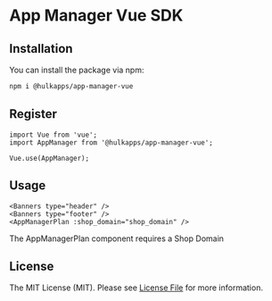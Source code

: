 # App Manager Vue SDK

[//]: # (This is where your description should go. Try and limit it to a paragraph or two, and maybe throw in a mention of what PSRs you support to avoid any confusion with users and contributors.)

## Installation

You can install the package via npm:

```bash
npm i @hulkapps/app-manager-vue
```

## Register

```vue
import Vue from 'vue';
import AppManager from '@hulkapps/app-manager-vue';

Vue.use(AppManager);
```


## Usage

```vue
<Banners type="header" />
<Banners type="footer" />
<AppManagerPlan :shop_domain="shop_domain" />
```
The AppManagerPlan component requires a Shop Domain

## License

The MIT License (MIT). Please see [License File](LICENSE) for more information.